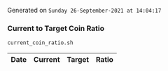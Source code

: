 Generated on `Sunday 26-September-2021 at 14:04:17`

### Current to Target Coin Ratio
`current_coin_ratio.sh`

Date|Current|Target|Ratio
---|---|---|---
